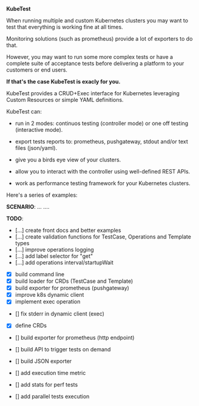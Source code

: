 **KubeTest**


When running multiple and custom Kubernetes clusters you may want to test that everything is working fine at all times.

Monitoring solutions (such as prometheus) provide a lot of exporters to do that. 

However, you may want to run some more complex tests or have a complete suite of acceptance tests before delivering a platform to your customers or end users.

**If that's the case KubeTest is exacly for you.**

KubeTest provides a CRUD+Exec interface for Kubernetes leveraging Custom Resources or simple YAML definitions.

KubeTest can:

* run in 2 modes: continuos testing (controller mode) or one off testing (interactive mode).

* export tests reports to: prometheus, pushgateway, stdout and/or text files (json/yaml).

* give you a birds eye view of your clusters.

* allow you to interact with the controller using well-defined REST APIs.

* work as performance testing framework for your Kubernetes clusters.


Here's a series of examples:

**SCENARIO**: ...
....


**TODO**:

* [...] create front docs and better examples
* [...] create validation functions for TestCase, Operations and Template types
* [...] improve operations logging
* [...] add label selector for "get"
* [...] add operations interval/startupWait
* [x] build command line
* [x] build loader for CRDs (TestCase and Template)
* [x] build exporter for prometheus (pushgateway)
* [x] improve k8s dynamic client 
* [x] implement exec operation
* [] fix stderr in dynamic client (exec)
* [x] define CRDs
* [] build exporter for prometheus (http endpoint)
* [] build API to trigger tests on demand
* [] build JSON exporter
* [] add execution time metric
* [] add stats for perf tests

* [] add parallel tests execution